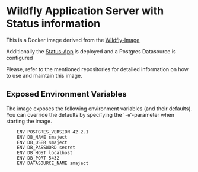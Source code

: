 # Wildfly Application Server with Status information

This is a Docker image derived from the [Wildfly-Image](https://github.com/smaject/docker/tree/master/wildfly)

Additionally the [Status-App](https://github.com/smaject/stats) is deployed and a Postgres Datasource is configured

Please, refer to the mentioned repositories for detailed information on how to use and maintain this image.

## Exposed Environment Variables

The image exposes the following environment variables (and their defaults). You can override the defaults by 
specifying the '`-e`'-parameter when starting the image. 

        ENV POSTGRES_VERSION 42.2.1
        ENV DB_NAME smaject
        ENV DB_USER smaject
        ENV DB_PASSWORD secret
        ENV DB_HOST localhost
        ENV DB_PORT 5432
        ENV DATASOURCE_NAME smaject

